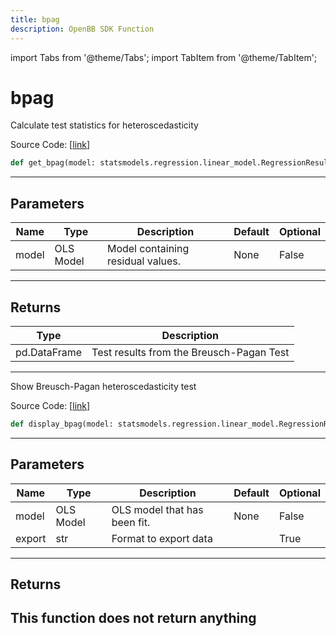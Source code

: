 ```yaml
---
title: bpag
description: OpenBB SDK Function
---
```


import Tabs from '@theme/Tabs';
import TabItem from '@theme/TabItem';

# bpag

<Tabs>
<TabItem value="model" label="Model" default>

Calculate test statistics for heteroscedasticity

Source Code: [[link](https://github.com/OpenBB-finance/OpenBBTerminal/tree/main/openbb_terminal/econometrics/regression_model.py#L562)]
```python
def get_bpag(model: statsmodels.regression.linear_model.RegressionResultsWrapper) -> pd.DataFrame
```
---
## Parameters
| Name | Type | Description | Default | Optional |
| ---- | ---- | ----------- | ------- | -------- |
| model | OLS Model | Model containing residual values. | None | False |

---
## Returns
| Type | Description |
| ---- | ----------- |
| pd.DataFrame | Test results from the Breusch-Pagan Test |
---


</TabItem>
<TabItem value="view" label="View">

Show Breusch-Pagan heteroscedasticity test

Source Code: [[link](https://github.com/OpenBB-finance/OpenBBTerminal/tree/main/openbb_terminal/econometrics/regression_view.py#L182)]
```python
def display_bpag(model: statsmodels.regression.linear_model.RegressionResultsWrapper, export: str = "") -> None
```
---
## Parameters
| Name | Type | Description | Default | Optional |
| ---- | ---- | ----------- | ------- | -------- |
| model | OLS Model | OLS model that has been fit. | None | False |
| export | str | Format to export data |  | True |

---
## Returns
This function does not return anything
---


</TabItem>
</Tabs>